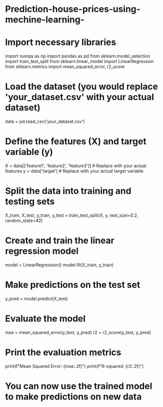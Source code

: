 # Prediction-house-prices-using-mechine-learning-
# Import necessary libraries
import numpy as np
import pandas as pd
from sklearn.model_selection import train_test_split
from sklearn.linear_model import LinearRegression
from sklearn.metrics import mean_squared_error, r2_score

# Load the dataset (you would replace 'your_dataset.csv' with your actual dataset)
data = pd.read_csv('your_dataset.csv')

# Define the features (X) and target variable (y)
X = data[['feature1', 'feature2', 'feature3']]  # Replace with your actual features
y = data['target']  # Replace with your actual target variable

# Split the data into training and testing sets
X_train, X_test, y_train, y_test = train_test_split(X, y, test_size=0.2, random_state=42)

# Create and train the linear regression model
model = LinearRegression()
model.fit(X_train, y_train)

# Make predictions on the test set
y_pred = model.predict(X_test)

# Evaluate the model
mse = mean_squared_error(y_test, y_pred)
r2 = r2_score(y_test, y_pred)

# Print the evaluation metrics
print(f"Mean Squared Error: {mse:.2f}")
print(f"R-squared: {r2:.2f}")

# You can now use the trained model to make predictions on new data

